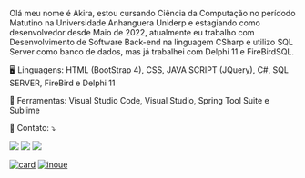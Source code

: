 <p align="left">
  Olá meu nome é Akira, estou cursando Ciência da Computação no perídodo Matutino na Universidade Anhanguera Uniderp e estagiando como desenvolvedor desde Maio de 2022, atualmente eu trabalho com Desenvolvimento de Software Back-end na linguagem CSharp e utilizo SQL Server como banco de dados, mas já trabalhei com Delphi 11 e FireBirdSQL.
</p>

<p align="left">
  🖥️  Linguagens: HTML (BootStrap 4), CSS, JAVA SCRIPT (JQuery), C#, SQL SERVER, FireBird e Delphi 11 </strong>
</p>

<p align="left">
  💼 Ferramentas: Visual Studio Code, Visual Studio, Spring Tool Suite e Sublime </strong>
</p>

<p align="left">
  💌 Contato: ⤵️
</p>

<p align="left">
  <a href="#" alt="Gmail">
  <img src="https://img.shields.io/badge/-Gmail-FF0000?style=flat-square&labelColor=FF0000&logo=gmail&logoColor=white&link=jrakirag@gmail.com" /></a>

  <a href="https://br.linkedin.com/in/renato-akira-inoue-junior-3a0845215" alt="Linkedin">
  <img src="https://img.shields.io/badge/-Linkedin-0e76a8?style=flat-square&logo=Linkedin&logoColor=white&link=https://br.linkedin.com/in/renato-akira-inoue-junior-3a0845215" /></a>

  <a href="https://www.instagram.com/akira.ij" alt="Instagram">
  <img src="https://img.shields.io/badge/-Instagram-DF0174?style=flat-square&labelColor=DF0174&logo=instagram&logoColor=white&link=https://www.instagram.com/akira.ij"/></a>
  
  [![card](https://github-readme-stats.vercel.app/api?username=inoueakiraa&theme=tokyonight)](https://github.com/anuraghazra/github-readme-stats)
  [![inoue](https://github-readme-stats.vercel.app/api/top-langs/?username=inoueakiraa&hide=html&layout=compact&theme=tokyonight)](https://github.com/anuraghazra/github-readme-stats)

 
</p>  
